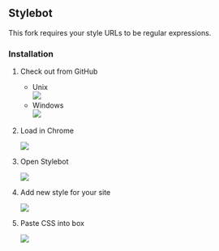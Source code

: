 ## Stylebot

This fork requires your style URLs to be regular expressions.

### Installation

1. Check out from GitHub
    - Unix  
        ![](https://raw.github.com/oliversalzburg/stylebot-regex/master/artwork/install/github-clone-nix.png)
    - Windows  
        ![](https://raw.github.com/oliversalzburg/stylebot-regex/master/artwork/install/github-clone-win.png)

2. Load in Chrome

    ![](https://raw.github.com/oliversalzburg/stylebot-regex/master/artwork/install/chrome-extension-select.png)

3. Open Stylebot

    ![](https://raw.github.com/oliversalzburg/stylebot-regex/master/artwork/install/load-css.png)

4. Add new style for your site

    ![](https://raw.github.com/oliversalzburg/stylebot-regex/master/artwork/install/add-new-style.png)

5. Paste CSS into box

    ![](https://raw.github.com/oliversalzburg/stylebot-regex/master/artwork/install/new-style.png)